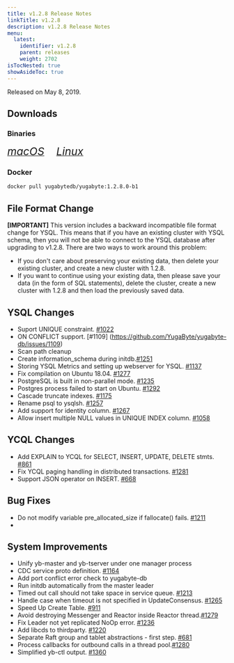 ```yaml
---
title: v1.2.8 Release Notes
linkTitle: v1.2.8
description: v1.2.8 Release Notes
menu:
  latest:
    identifier: v1.2.8
    parent: releases
    weight: 2702
isTocNested: true
showAsideToc: true
---
```


Released on May 8, 2019.

## Downloads
### Binaries
[<i class="fab fa-apple" style="font-size: 1.75em"> macOS</i>](https://downloads.yugabyte.com/yugabyte-ce-1.2.8.0-darwin.tar.gz)
&nbsp; &nbsp; &nbsp; [<i class="fab fa-linux" style="font-size: 1.75em"> Linux</i>](https://downloads.yugabyte.com/yugabyte-ce-1.2.8.0-linux.tar.gz)
<br />
### Docker
```sh
docker pull yugabytedb/yugabyte:1.2.8.0-b1
```

## File Format Change
**[IMPORTANT]** This version includes a backward incompatible file format change for YSQL. This
means that if you have an existing cluster with YSQL schema, then you will not be able to connect to
the YSQL database after upgrading to v1.2.8. There are two ways to work around this problem:

* If you don't care about preserving your existing data, then delete your existing cluster,
  and create a new cluster with 1.2.8. 
* If you want to continue using your existing data, then please save your data (in the form of
  SQL statements), delete the cluster, create a new cluster with 1.2.8 and then load
  the previously saved data.

## YSQL Changes
* Suport UNIQUE constraint. [#1022](https://github.com/YugaByte/yugabyte-db/issues/1022)
* ON CONFLICT support. [#1109] (https://github.com/YugaByte/yugabyte-db/issues/1109)
* Scan path cleanup
* Create information_schema during initdb.[#1251](https://github.com/YugaByte/yugabyte-db/issues/1251) 
* Storing YSQL Metrics and setting up webserver for YSQL.
  [#1137](https://github.com/YugaByte/yugabyte-db/issues/1137)
* Fix compilation on Ubuntu 18.04.
  [#1277](https://github.com/YugaByte/yugabyte-db/issues/1277)
* PostgreSQL is built in non-parallel mode.
  [#1235](https://github.com/YugaByte/yugabyte-db/issues/1235)
* Postgres process failed to start on Ubuntu.
  [#1292](https://github.com/YugaByte/yugabyte-db/issues/1292)
* Cascade truncate indexes. [#1175](https://github.com/YugaByte/yugabyte-db/issues/1175)
* Rename psql to ysqlsh. [#1257](https://github.com/YugaByte/yugabyte-db/issues/1257)
* Add support for identity column.
  [#1267](https://github.com/YugaByte/yugabyte-db/issues/1267)
* Allow insert multiple NULL values in UNIQUE INDEX column.
  [#1058](https://github.com/YugaByte/yugabyte-db/issues/1058)

## YCQL Changes
* Add EXPLAIN to YCQL for SELECT, INSERT, UPDATE, DELETE stmts. [#861](https://github.com/YugaByte/yugabyte-db/issues/861)
* Fix YCQL paging handling in distributed transactions.
  [#1281](https://github.com/YugaByte/yugabyte-db/issues/1281)
* Support JSON operator on INSERT. [#668](https://github.com/YugaByte/yugabyte-db/issues/668)

## Bug Fixes
* Do not modify variable pre_allocated_size if fallocate() fails. [#1211](https://github.com/YugaByte/yugabyte-db/issues/1211)
*

## System Improvements
* Unify yb-master and yb-tserver under one manager process
* CDC service proto definition. [#1164](https://github.com/YugaByte/yugabyte-db/issues/1164)
* Add port conflict error check to yugabyte-db
* Run initdb automatically from the master leader
* Timed out call should not take space in service queue.
  [#1213](https://github.com/YugaByte/yugabyte-db/issues/1213)
* Handle case when timeout is not specified in UpdateConsensus.
    [#1265](https://github.com/YugaByte/yugabyte-db/issues/1265)
* Speed Up Create Table. [#911](https://github.com/YugaByte/yugabyte-db/issues/911)
* Avoid destroying Messenger and Reactor inside Reactor
  thread.[#1279](https://github.com/YugaByte/yugabyte-db/issues/1279)
* Fix Leader not yet replicated NoOp error.
  [#1236](https://github.com/YugaByte/yugabyte-db/issues/1236)
* Add libcds to thirdparty. [#1220](https://github.com/YugaByte/yugabyte-db/issues/1220)
* Separate Raft group and tablet abstractions - first step.
[#681](https://github.com/YugaByte/yugabyte-db/issues/681)
* Process callbacks for outbound calls in a thread
  pool.[#1280](https://github.com/YugaByte/yugabyte-db/issues/1280)
* Simplified yb-ctl output. [#1360](https://github.com/YugaByte/yugabyte-db/issues/1360)
